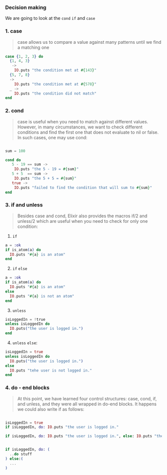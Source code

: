 ### Decision making

We are going to look at the `cond` `if` and `case`

### 1. case

> case allows us to compare a value against many patterns until we find a matching one

```exs
case {1, 2, 3} do
  {1, 4, 3}
   ->
    IO.puts "the condition met at #{143}"
  {5, 7, 8}
  ->
    IO.puts "the condition met at #{578}"
  _ ->
    IO.puts "the condition did not match"
end

```

### 2. cond

> case is useful when you need to match against different values. However, in many circumstances, we want to check different conditions and find the first one that does not evaluate to nil or false. In such cases, one may use cond:

```exs

sum = 100

cond do
   5 - 19 == sum ->
    IO.puts "the 5 - 19 = #{sum}"
   5 + 5  == sum ->
    IO.puts "the 5 + 5 = #{sum}"
   true ->
    IO.puts "failed to find the condition that will sum to #{sum}"
end
```

### 3. if and unless

> Besides case and cond, Elixir also provides the macros if/2 and unless/2 which are useful when you need to check for only one condition:

1. `if`

```exs
a = :ok
if is_atom(a) do
  IO.puts "#{a} is an atom"
end
```

2. `if` `else`

```exs
a = :ok
if is_atom(a) do
  IO.puts "#{a} is an atom"
else
  IO.puts "#{a} is not an atom"
end
```

3. `unless`

```exs
isLoggedIn = !true
unless isLoggedIn do
  IO.puts("the user is logged in.")
end
```

4. `unless` `else`:

```exs
isLoggedIn = true
unless isLoggedIn do
  IO.puts("the user is logged in.")
else
  IO.puts "tehe user is not logged in."
end

```

### 4. do - end blocks

> At this point, we have learned four control structures: case, cond, if, and unless, and they were all wrapped in do-end blocks. It happens we could also write if as follows:

```exs

isLoggedIn = true
if isLoggedIn, do: IO.puts "the user is logged in."

if isLoggedIn, do: IO.puts "the user is logged in.", else: IO.puts "the user is logged out"


if isLoggedIn, do: (
  ..do stuff
) else:(
  ...
)

```
